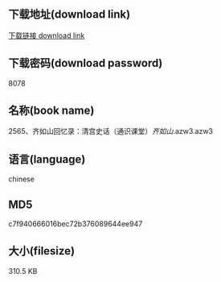 ## 下载地址(download link)
[下载链接 download link](https://voluble-croquembouche-d321dc.netlify.app/?s=2565%E3%80%81%E9%BD%90%E5%A6%82%E5%B1%B1%E5%9B%9E%E5%BF%86%E5%BD%95%EF%BC%9A%E6%B8%85%E5%AE%AB%E5%8F%B2%E8%AF%9D%EF%BC%88%E9%80%9A%E8%AF%86%E8%AF%BE%E5%A0%82%EF%BC%89_%E9%BD%90%E5%A6%82%E5%B1%B1_.azw3)

## 下载密码(download password)
8078

## 名称(book name)
2565、齐如山回忆录：清宫史话（通识课堂）_齐如山_.azw3.azw3

## 语言(language)
chinese

## MD5
c7f940666016bec72b376089644ee947

## 大小(filesize)
310.5 KB
